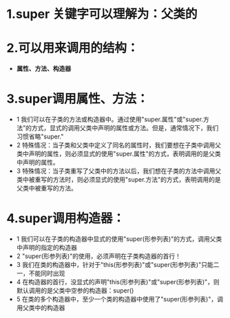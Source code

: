 # 1.super 关键字可以理解为：父类的
# 2.可以用来调用的结构：
* **属性、方法、构造器**
# 3.super调用属性、方法：
* 1 我们可以在子类的方法或构造器中。通过使用"super.属性"或"super.方法"的方式，显式的调用父类中声明的属性或方法。但是，通常情况下，我们习惯省略"super."
* 2 特殊情况：当子类和父类中定义了同名的属性时，我们要想在子类中调用父类中声明的属性，则必须显式的使用"super.属性"的方式，表明调用的是父类中声明的属性。
* 3 特殊情况：当子类重写了父类中的方法以后，我们想在子类的方法中调用父类中被重写的方法时，则必须显式的使用"super.方法"的方式，表明调用的是父类中被重写的方法。


# 4.super调用构造器：
* 1  我们可以在子类的构造器中显式的使用"super(形参列表)"的方式，调用父类中声明的指定的构造器
* 2 "super(形参列表)"的使用，必须声明在子类构造器的首行！
* 3 我们在类的构造器中，针对于"this(形参列表)"或"super(形参列表)"只能二一，不能同时出现
* 4 在构造器的首行，没显式的声明"this(形参列表)"或"super(形参列表)"，则默认调用的是父类中空参的构造器：super()
* 5 在类的多个构造器中，至少一个类的构造器中使用了"super(形参列表)"，调用父类中的构造器







